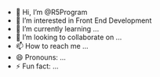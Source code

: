 - 👋 Hi, I’m @R5Program
- 👀 I’m interested in Front End Development
- 🌱 I’m currently learning ...
- 💞️ I’m looking to collaborate on ...
- 📫 How to reach me ...
- 😄 Pronouns: ...
- ⚡ Fun fact: ...

<!---
R5Program/R5Program is a ✨ special ✨ repository because its `README.md` (this file) appears on your GitHub profile.
You can click the Preview link to take a look at your changes.
--->
